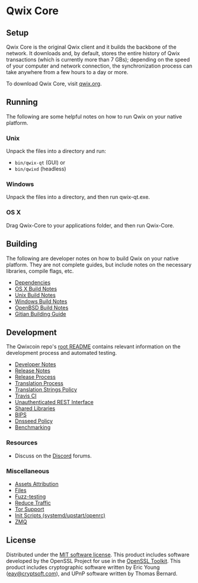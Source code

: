 Qwix Core
=============

Setup
---------------------
Qwix Core is the original Qwix client and it builds the backbone of the network. It downloads and, by default, stores the entire history of Qwix transactions (which is currently more than 7 GBs); depending on the speed of your computer and network connection, the synchronization process can take anywhere from a few hours to a day or more.

To download Qwix Core, visit [qwix.org](https://qwix.org).

Running
---------------------
The following are some helpful notes on how to run Qwix on your native platform.

### Unix

Unpack the files into a directory and run:

- `bin/qwix-qt` (GUI) or
- `bin/qwixd` (headless)

### Windows

Unpack the files into a directory, and then run qwix-qt.exe.

### OS X

Drag Qwix-Core to your applications folder, and then run Qwix-Core.

Building
---------------------
The following are developer notes on how to build Qwix on your native platform. They are not complete guides, but include notes on the necessary libraries, compile flags, etc.

- [Dependencies](dependencies.md)
- [OS X Build Notes](build-osx.md)
- [Unix Build Notes](build-unix.md)
- [Windows Build Notes](build-windows.md)
- [OpenBSD Build Notes](build-openbsd.md)
- [Gitian Building Guide](gitian-building.md)

Development
---------------------
The Qwixcoin repo's [root README](/README.md) contains relevant information on the development process and automated testing.

- [Developer Notes](developer-notes.md)
- [Release Notes](release-notes.md)
- [Release Process](release-process.md)
- [Translation Process](translation_process.md)
- [Translation Strings Policy](translation_strings_policy.md)
- [Travis CI](travis-ci.md)
- [Unauthenticated REST Interface](REST-interface.md)
- [Shared Libraries](shared-libraries.md)
- [BIPS](bips.md)
- [Dnsseed Policy](dnsseed-policy.md)
- [Benchmarking](benchmarking.md)

### Resources
* Discuss on the [Discord](https://discord.gg/v2BUNpP) forums.

### Miscellaneous
- [Assets Attribution](assets-attribution.md)
- [Files](files.md)
- [Fuzz-testing](fuzzing.md)
- [Reduce Traffic](reduce-traffic.md)
- [Tor Support](tor.md)
- [Init Scripts (systemd/upstart/openrc)](init.md)
- [ZMQ](zmq.md)

License
---------------------
Distributed under the [MIT software license](/COPYING).
This product includes software developed by the OpenSSL Project for use in the [OpenSSL Toolkit](https://www.openssl.org/). This product includes
cryptographic software written by Eric Young ([eay@cryptsoft.com](mailto:eay@cryptsoft.com)), and UPnP software written by Thomas Bernard.
